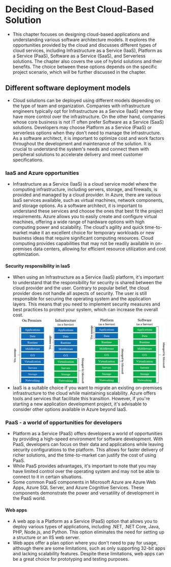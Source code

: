 # Deciding on the Best Cloud-Based Solution
- This chapter focuses on designing cloud-based applications and understanding various software architecture models. It explores the opportunities provided by the cloud and discusses different types of cloud services, including Infrastructure as a Service (IaaS), Platform as a Service (PaaS), Software as a Service (SaaS), and Serverless solutions. The chapter also covers the use of hybrid solutions and their benefits. The choice between these options depends on the specific project scenario, which will be further discussed in the chapter.

## Different software deployment models
- Cloud solutions can be deployed using different models depending on the type of team and organization. Companies with infrastructure engineers typically opt for Infrastructure as a Service (IaaS) where they have more control over the infrastructure. On the other hand, companies whose core business is not IT often prefer Software as a Service (SaaS) solutions. Developers may choose Platform as a Service (PaaS) or serverless options when they don't need to manage the infrastructure. As a software architect, it is important to optimize cost and work factors throughout the development and maintenance of the solution. It is crucial to understand the system's needs and connect them with peripheral solutions to accelerate delivery and meet customer specifications.

### IaaS and Azure opportunities
- Infrastructure as a Service (IaaS) is a cloud service model where the computing infrastructure, including servers, storage, and firewalls, is provided and managed by a cloud provider. In Azure, there are various IaaS services available, such as virtual machines, network components, and storage options. As a software architect, it is important to understand these services and choose the ones that best fit the project requirements. Azure allows you to easily create and configure virtual machines, offering a wide range of hardware options with high computing power and scalability. The cloud's agility and quick time-to-market make it an excellent choice for temporary workloads or new business ideas that require significant computing resources. Cloud computing provides capabilities that may not be readily available in on-premises data centers, allowing for efficient resource utilization and cost optimization.

#### Security responsibility in IaaS
- When using an Infrastructure as a Service (IaaS) platform, it's important to understand that the responsibility for security is shared between the cloud provider and the user. Contrary to popular belief, the cloud provider does not handle all aspects of security. The user is still responsible for securing the operating system and the application layers. This means that you need to implement security measures and best practices to protect your system, which can increase the overall cost.
[![Platforms](images/platforms.png)](images/platforms.png)
- IaaS is a suitable choice if you want to migrate an existing on-premises infrastructure to the cloud while maintaining scalability. Azure offers tools and services that facilitate this transition. However, if you're starting a new application development project, it's advisable to consider other options available in Azure beyond IaaS.

### PaaS - a world of opportunities for developers
- Platform as a Service (PaaS) offers developers a world of opportunities by providing a high-speed environment for software development. With PaaS, developers can focus on their data and applications while leaving security configurations to the platform. This allows for faster delivery of richer solutions, and the time-to-market can justify the cost of using PaaS.
- While PaaS provides advantages, it's important to note that you may have limited control over the operating system and may not be able to connect to it in certain situations. 
- Some common PaaS components in Microsoft Azure are Azure Web Apps, Azure SQL Server, and Azure Cognitive Services. These components demonstrate the power and versatility of development in the PaaS world.

#### Web apps
- A web app is a Platform as a Service (PaaS) option that allows you to deploy various types of applications, including .NET, .NET Core, Java, PHP, Node.js, and Python. This option eliminates the need for setting up a structure or an IIS web server.
- Web apps offer a plan option where you don't need to pay for usage, although there are some limitations, such as only supporting 32-bit apps and lacking scalability features. Despite these limitations, web apps can be a great choice for prototyping and testing purposes.